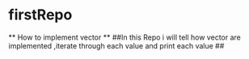 # firstRepo
** How to implement vector **
##In this Repo i will tell how vector are implemented ,iterate through each value and print each value ##
